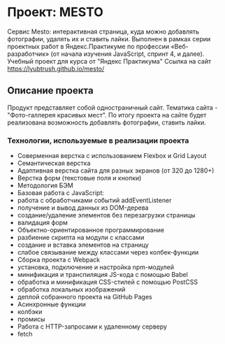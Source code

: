 # Проект: MESTO
Сервис Mesto: интерактивная страница, куда можно добавлять фотографии, удалять их и ставить лайки. Выполнен в рамках серии проектных работ в Яндекс.Практикуме по профессии «Веб-разработчик» (от начала изучения JavaScript, спринт 4, и далее).
Учебный проект для курса от "Яндекс Практикума" Ссылка на сайт https://lyubtrush.github.io/mesto/

## Описание проекта

Продукт представляет собой одностраничный сайт. Тематика сайта - "Фото-галлерея красивых мест". По итогу проекта на сайте будет реализована возможность добавлять фотографии, ставить лайки.

### Технологии, используемые в реализации проекта

* Соверменная верстка с использованием Flexbox и Grid Layout
* Семантическая верстка
* Адаптивная верстка сайта для разных экранов (от 320 до 1280+)
* Верстка форм (текстовые поля и кнопки)
* Методология БЭМ
* Базовая работа с JavaScript:
* работа с обработчиками событий addEventListener
* получение и вывод данных из DOM-дерева
* создание/удаление элементов без перезагрузки страницы
* валидация форм
* Объектно-ориентированное программирование
* разбиение скрипта на модули с классами
* создание и вставка элементов на страницу
* слабое связывание между классами через колбек-функции
* Сборка проекта с Webpack
* установка, подключение и настройка npm-модулей
* минификация и транспиляция JS-кода с помощью Babel
* обработка и минификация CSS-стилей с помощью PostCSS
* обработка локальных изображений
* деплой собранного проекта на GitHub Pages
* Асинхронные функции
* колбэки
* промисы
* Работа с HTTP-запросами к удаленному серверу
* fetch

